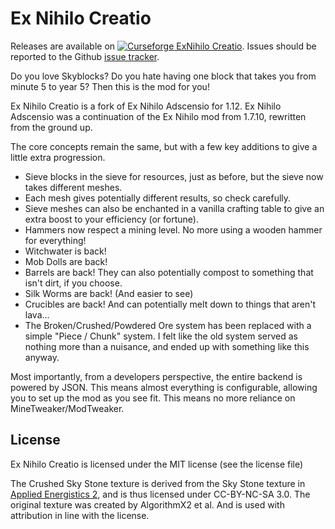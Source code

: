 # Ex Nihilo Creatio

Releases are available on [![Curseforge](http://cf.way2muchnoise.eu/274456.svg "ExNihilo Creatio") ExNihilo Creatio](https://minecraft.curseforge.com/projects/ex-nihilo-creatio).
Issues should be reported to the Github [issue tracker](https://github.com/BloodWorkXGaming/ExNihiloCreatio/issues).

Do you love Skyblocks? Do you hate having one block that takes you from minute 5 to year 5? Then this is the mod for you!

Ex Nihilo Creatio is a fork of Ex Nihilo Adscensio for 1.12. Ex Nihilo Adscensio was a continuation of the Ex Nihilo mod from 1.7.10, rewritten from the ground up.

The core concepts remain the same, but with a few key additions to give a little extra progression.

* Sieve blocks in the sieve for resources, just as before, but the sieve now takes different meshes.
* Each mesh gives potentially different results, so check carefully.
* Sieve meshes can also be enchanted in a vanilla crafting table to give an extra boost to your efficiency (or fortune).
* Hammers now respect a mining level. No more using a wooden hammer for everything!
* Witchwater is back!
* Mob Dolls are back!
* Barrels are back! They can also potentially compost to something that isn't dirt, if you choose.
* Silk Worms are back! (And easier to see)
* Crucibles are back! And can potentially melt down to things that aren't lava...
* The Broken/Crushed/Powdered Ore system has been replaced with a simple "Piece / Chunk" system. I felt like the old system served as nothing more than a nuisance, and ended up with something like this anyway.

Most importantly, from a developers perspective, the entire backend is powered by JSON. This means almost everything is configurable, allowing you to set up the mod as you see fit. This means no more reliance on MineTweaker/ModTweaker.

## License
Ex Nihilo Creatio is licensed under the MIT license (see the license file)

The Crushed Sky Stone texture is derived from the Sky Stone texture in [Applied Energistics 2](https://github.com/AppliedEnergistics/Applied-Energistics-2), and is thus licensed under CC-BY-NC-SA 3.0. The original texture was created by AlgorithmX2 et al. And is used with attribution in line with the license.
